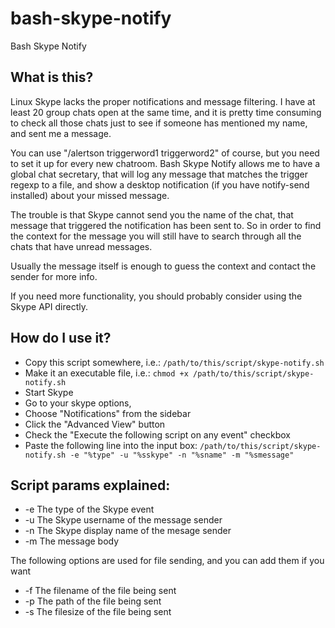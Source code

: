 bash-skype-notify
=================

Bash Skype Notify

## What is this? ##

Linux Skype lacks the proper notifications and message filtering. I have at least 20 group chats open at the same time, and it is pretty time consuming to check all those chats just to see if someone has mentioned my name, and sent me a message.

You can use "/alertson triggerword1 triggerword2" of course, but you need to set it up for every new chatroom.
Bash Skype Notify allows me to have a global chat secretary, that will log any message that matches the trigger regexp to a file, and show a desktop notification (if you have notify-send installed) about your missed message. 

The trouble is that Skype cannot send you the name of the chat, that message that triggered the notification has been sent to. So in order to find the context for the message you will still have to search through all the chats that have unread messages.

Usually the message itself is enough to guess the context and contact the sender for more info.

If you need more functionality, you should probably consider using the Skype API directly.

## How do I use it? ##

  * Copy this script somewhere, i.e.: `/path/to/this/script/skype-notify.sh`
  * Make it an executable file, i.e.: `chmod +x /path/to/this/script/skype-notify.sh`
  * Start Skype
  * Go to your skype options, 
  * Choose "Notifications" from the sidebar
  * Click the "Advanced View" button
  * Check the "Execute the following script on any event" checkbox
  * Paste the following line into the input box: `/path/to/this/script/skype-notify.sh -e "%type" -u "%sskype" -n "%sname" -m "%smessage"`

## Script params explained: ##
  *  -e      The type of the Skype event
  *  -u      The Skype username of the message sender
  *  -n      The Skype display name of the mesage sender
  *  -m      The message body

  The following options are used for file sending, and you can add them if you want
  *  -f      The filename of the file being sent
  *  -p      The path of the file being sent
  *  -s      The filesize of the file being sent